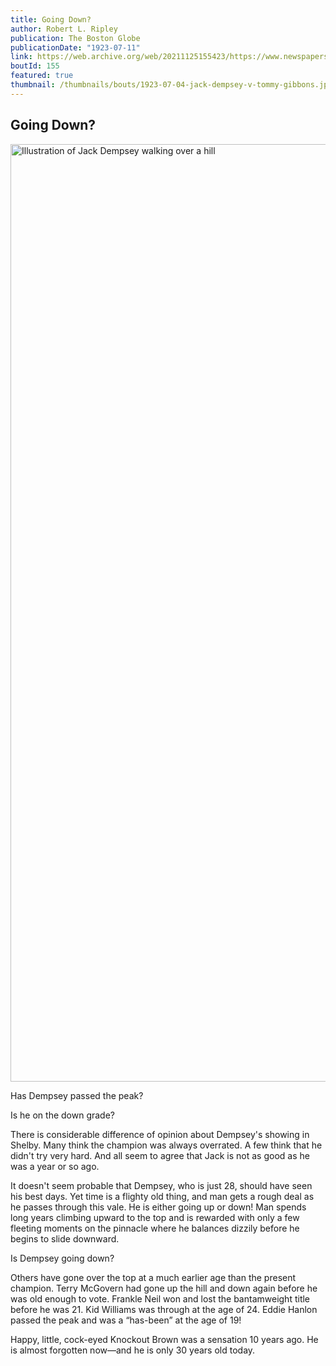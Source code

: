 ```yaml
---
title: Going Down?
author: Robert L. Ripley
publication: The Boston Globe
publicationDate: "1923-07-11"
link: https://web.archive.org/web/20211125155423/https://www.newspapers.com/clip/31185895/jack-dempsey-sketch-going-over-the-hill/
boutId: 155
featured: true
thumbnail: /thumbnails/bouts/1923-07-04-jack-dempsey-v-tommy-gibbons.jpg
---
```


## Going Down?

<img src="/bouts/1923-07-04-jack-dempsey-v-tommy-gibbons/going-down.jpg" alt="Illustration of Jack Dempsey walking over a hill" width="1500" height="1526" style="height:auto;max-width:100%;" loading="lazy">

Has Dempsey passed the peak?

Is he on the down grade?

There is considerable difference of opinion about Dempsey's showing in Shelby. Many think the champion was always overrated. A few think that he didn't try very hard. And all seem to agree that Jack is not as good as he was a year or so ago.

It doesn't seem probable that Dempsey, who is just 28, should have seen his best days. Yet time is a flighty old thing, and man gets a rough deal as he passes through this vale. He is either going up or down! Man spends long years climbing upward to the top and is rewarded with only a few fleeting moments on the pinnacle where he balances dizzily before he begins to slide downward.

Is Dempsey going down?

Others have gone over the top at a much earlier age than the present champion. Terry McGovern had gone up the hill and down again before he was old enough to vote. Frankle Neil won and lost the bantamweight title before he was 21. Kid Williams was through at the age of 24. Eddie Hanlon passed the peak and was a “has-been” at the age of 19!

Happy, little, cock-eyed Knockout Brown was a sensation 10 years ago. He is almost forgotten now—and he is only 30 years old today.
